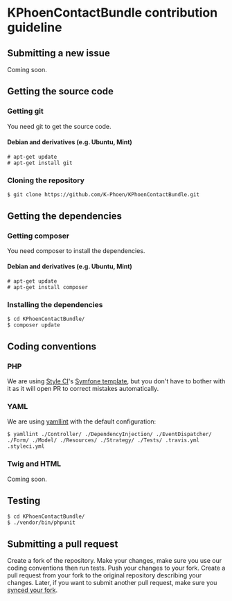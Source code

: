# KPhoenContactBundle contribution guideline

## Submitting a new issue

Coming soon.

## Getting the source code

### Getting git

You need git to get the source code.

#### Debian and derivatives (e.g. Ubuntu, Mint)

    # apt-get update
    # apt-get install git

### Cloning the repository

    $ git clone https://github.com/K-Phoen/KPhoenContactBundle.git

## Getting the dependencies

### Getting composer

You need composer to install the dependencies.

#### Debian and derivatives (e.g. Ubuntu, Mint)

    # apt-get update
    # apt-get install composer

### Installing the dependencies

    $ cd KPhoenContactBundle/
    $ composer update

## Coding conventions

### PHP

We are using [Style CI](https://styleci.io/)'s [Symfone template](https://styleci.readme.io/docs/presets#symfony), but you don't have to bother with it as it will open PR to correct mistakes automatically.

### YAML

We are using [yamllint](https://github.com/adrienverge/yamllint) with the default configuration:

    $ yamllint ./Controller/ ./DependencyInjection/ ./EventDispatcher/ ./Form/ ./Model/ ./Resources/ ./Strategy/ ./Tests/ .travis.yml .styleci.yml

### Twig and HTML

Coming soon.

## Testing

    $ cd KPhoenContactBundle/
    $ ./vendor/bin/phpunit

## Submitting a pull request

Create a fork of the repository. Make your changes, make sure you use our coding conventions then run tests. Push your changes to your fork. Create a pull request from your fork to the original repository describing your changes. Later, if you want to submit another pull request, make sure you [synced your fork](https://help.github.com/articles/syncing-a-fork/).
